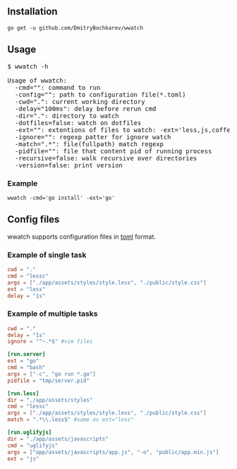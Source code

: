 ## Installation

`go get -u github.com/DmitryBochkarev/wwatch`

## Usage

<pre>
$ wwatch -h

Usage of wwatch:
  -cmd="": command to run
  -config="": path to configuration file(*.toml)
  -cwd=".": current working directory
  -delay="100ms": delay before rerun cmd
  -dir=".": directory to watch
  -dotfiles=false: watch on dotfiles
  -ext="": extentions of files to watch: -ext='less,js,coffee'
  -ignore="": regexp patter for ignore watch
  -match=".*": file(fullpath) match regexp
  -pidfile="": file that content pid of running process
  -recursive=false: walk recursive over directories
  -version=false: print version
</pre>

### Example

`wwatch -cmd='go install' -ext='go'`

## Config files

wwatch supports configuration files in [toml](https://github.com/mojombo/toml) format.

### Example of single task

```toml
cwd = "."
cmd = "lessc"
args = ["./app/assets/styles/style.less", "./public/style.css"]
ext = "less"
delay = "1s"
```

### Example of multiple tasks

```toml
cwd = "."
delay = "1s"
ignore = "^~.*$" #vim files

[run.server]
ext = "go"
cmd = "bash"
args = ["-c", "go run *.go"]
pidfile = "tmp/server.pid"

[run.less]
dir = "./app/assets/styles"
cmd = "lessc"
args = ["./app/assets/styles/style.less", "./public/style.css"]
match = ".*\\.less$" #same as ext="less"

[run.uglifyjs]
dir = "./app/assets/javascripts"
cmd = "uglifyjs"
args = ["app/assets/javascripts/app.js", "-o", "public/app.min.js"]
ext = "js"
```
